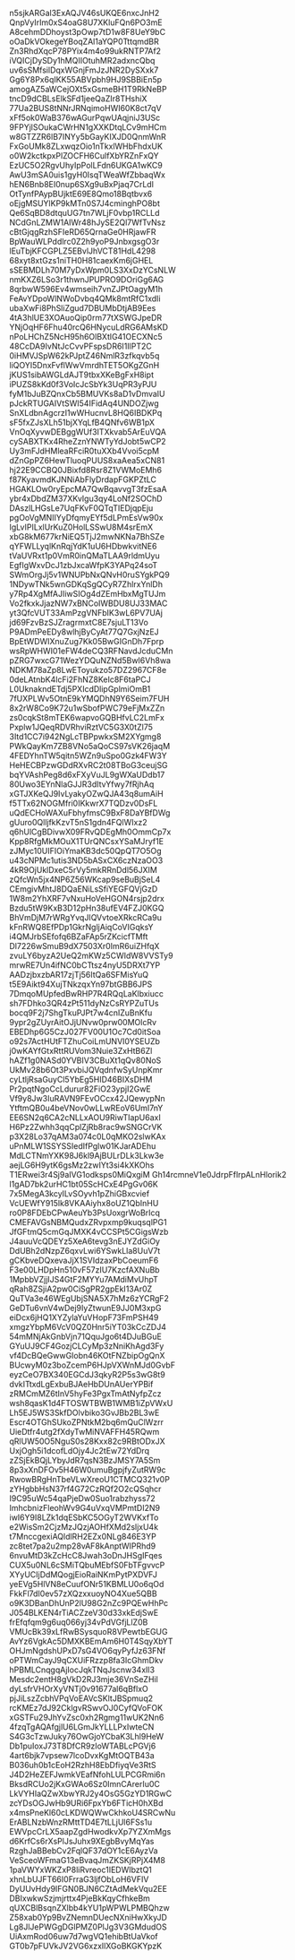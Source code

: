 n5sjkARGal3ExAQJV46sUKQE6nxcJnH2
QnpVyIrIm0xS4oaG8U7XKluFQn6PO3mE
A8cehmDDhoyst3pOwp7tD1w8F8UeY9bC
oOaDkVOkegeYBoqZAl1aYQP0TttqmdBR
Zn3RhdXqcP78PYix4m4o99ukRNTP7Af2
iVQICjDySDy1hMQIIOtuhMR2adxncQbq
uv6sSMfsilDqxWGnjFmJzJNR2DySXxk7
Gg6Y8Px6qIKK55ABVpbh9HJ9SBBiEn5p
amogAZ5aWCejOXt5xGsmeBH1T9RkNeBP
tncD9dCBLsElkSFd1jeeQaZIr8THshiX
77Ua2BUS8tNNrJRNqimoHWI60K8ct7qV
xFf5ok0WaB376wAGurPqwUAqjniJ3USc
9FPYjlSOukaCWrHN1gXXKDtqLCv9mHCm
w8GTZZR6lB7INYy5bGayKIXJD0QnmWnR
FxGoUMk8ZLxwqzOio1nTkxlWHbFhdxUK
o0W2kctkpxPlZOCFH6CulfXbYRZnFxQY
EzUC5O2RgvUhyIpPolLFdn6UKGA1wKC9
AwU3mSA0uis1gyH0IsqTWeaWfZbbaqWx
hEN6Bnb8EI0nup6SXg9uBxPjaq7CrLdl
OtTynfPAypBUjktE69E8Qmo18Bqtbvx6
oEjgMSUYlKP9kMTn0S7J4cminghPO8bt
Qe6SqBD8dtquUG7tn7WLjF0vbp1RCLLd
NCdGnLZMW1AIWr48hJySE2Ql7WfTvNsz
cBtGjqgRzhSFIeRD65QrnaGe0HRjawFR
BpWauWLPddlrc0Z2h9yoP9JnbxgsgO3r
lEuTbjKFCGPLZ5EBvlJhVCT81HdL4298
68xyt8xtGzs1niTH0H81caexKm6jGHEL
sSEBMDLh70M7yDxWpm0LS3XxDzYCsNLW
nmKXZ6LSo3r1thwnJPUPRO9DOriGg6AG
8qrbwW596Ev4wmseih7vnZJPtOagyM1h
FeAvYDpoWlNWoDvbq4QMk8mtRfC1xdIi
ubaXwFi8PhSliZgud7DBUMbDtjAB9Ees
4tA3hlUE3XOAuoQip0rm77tXSWGJpeDR
YNjOqHF6Fhu40rcQ6HNycuLdRG6AMsKD
nPoLHChZ5NcH95h6OlBXtlG41OECXNc5
48CcDA9IvNtJcCvvPFspsDR6I1IlPT2C
0iHMVJSpW62kPJptZ46NmlR3zfkqvb5q
liQOYI5DnxFvflWwVmrdhTET5OKgZGnH
jKUS1sibAWGLdAJT9tbxXKeBgFxH8ipt
iPUZS8kKd0f3VoIcJcSbYk3UqPR3yPJU
fyM1bJuBZQnxCb5BMUVKs8aD1vDmvaIU
pJckRTUGAIVtSWI54IFidAq4UNDOZjwg
SnXLdbnAgcrzI1wWHucnvL8HQ6IBDKPq
sF5fxZJsXLh51bjXYqLfB4QNfv6WB1pX
VnOqXyvwDEBggWUf3ITXkvab5ArEuVQA
cySABXTKx4RheZznYNWTyYdJobt5wCP2
Uy3mFJdHMleaRFciR0tuXXb4Vvoi5cpM
dZnGpPZ6HewTluoqPUUS8xaAea5xCN81
hj22E9CCBQ0JBixfd8Rsr8Z1VWMoEMh6
f87KyavmdKJNNiAbFlyDrdapFGKPZtLC
HGAKLOw0ryEpcMA7QwBqavvgT3fzEsaA
ybr4xDbdZM37XKvIgu3qy4LoNf2SOChD
DAszlLHGsLe7UqFKvF0QTqTIEDjqpEju
pgOoVgMNIIYyDfqmyEYf5dLPmEsVw90x
IgLvIPILxlUrKuZ0HolLSSwU8M4srEmX
xbG8kM677krNiEQ5TjJ2mwNKNa7BhSZe
qYFWLLyqlKnRqjYdK1uU6HDbwkvitNE6
tVaUVRxt1p0VmR0inQMaTLAA9rldmUyu
EgfIgWxvDcJ1zbJxcaWfpK3YAPq24soT
SWmOrgJj5v1WNUPbNxQNvH0ruSYgkPQ9
1NDywTNk5wnGDKqSgQCyR7ZhlrxYnlDh
y7Rp4XgMfAJIiwSIOg4dZEmHbxMgTUJm
Vo2fkxkJjazNW7xBNCoIWBDU8UJ33MAC
yt3QfcVUT33AmPzgVNFbIK3wL6PV7UAj
jd69FzvBzSJZragrmxtC8E7sjuLT13Vo
P9ADmPeEDy8wlhjByCyAt77Q7GxjNzEJ
BpEtWDWIXnuZug7Kk05BwGIGnDh7Fprp
wsRpWHWI01eFW4deCQ3RFNavdJcduCMn
pZRG7wxcG71WezYDQuNZNd5BwI6Vh8wa
NDKM78aZp8LwEToyukzo57DZ2967CF8e
0deLAtnbK4lcFi2FhNZ8KeIc8F6taPCJ
L0UknakndETdj5PXIcdDlipGplmiOmB1
7fUXPLWv5OtnE9kYMQDhN9Y6Seim7FUH
8x2rW8Co9K72u1wSbofPWC79eFjMxZZn
zs0cqkSt8mTEK6wapvoGQBHfvLC2LmFx
Pxplw1JQeqRDVRhviRztVC5G3X0tZl75
3Itd1CC7i942NgLcTBPpwkxSM2XYgmg8
PWkQayKm7ZB8VNo5aQoCS97sVK26jaqM
4FEDYhnTW5qitn5WZn9uSpo0Gzk4FW3Y
HeHECBPzwGDdRXvRC2t08TBoG3ceujSG
bqYVAshPeg8d6xFXyVuJL9gWXaUDdb17
80Uwo3EYnNlaGJJR3dItvYfwy7fRjhAq
xGTJXKeQJ9IvLyakyOZwQJA43q8umAiH
f5TTx62NOGMfri0IKkwrX7TQDzv0DsFL
uQdECHoWAXuFbhyfmsC9BxF8DaYBfDWg
gUuro0QlljfkKzvT5nS1gdn4FQlWIxz2
q6hUlCgBDivwX09FRvQDEgMh0OmmCp7x
Kpp8RfgMkMOuX1TUrQNCsxYSaMJryf1E
zJMyc10UIFIOiYmaKB3dc50QpQT7O5Og
u43cNPMc1utis3ND5bASxCX6czNzaOO3
4kR9OjUklDxeC5rVy5mkRRnDdl56JXIM
zQfcWn5jx4NP6Z56WKcap9seBuBjSeL4
CEmgivMhtJ8DQaENiLsSfiYEGFQVjGzD
1W8m2YhXRF7vNxuHoVeHGON4rsjp2drx
Bzdu5tW9KxB3D12pHn38ufEV4FZJ0KGQ
BhVmDjM7rWRgYvqJIQVvtoeXRkcRCa9u
kFnRWQ8EfPDp1GkrNgljAiqCoVIGqksY
i4QMJrbSEfofq6BZaFAp5rZKcicfTMft
Dl7226wSmuB9dX7503Xr0ImR6uiZHfqX
zvuLY6byzA2UeQ2mKWz5CWIdW8VVSTy9
mrwRE7Un4ifNC0bCTtsz4nyU5DRXt7YP
AADzjbxzbAR17zjTj56ItQa6SFMisYuQ
t5E9Aikt94XujTNkzqxYn97btGBB6JPS
7DmqoMUpfedBwRHP7R4RQqLaKlbxiucc
sh7FDhko3QR4zPt511dyNzCsRYPZuTUs
bocq9F2j7ShgTkuPJPt7w4cnIZuBnKfu
9ypr2gZUyrAitOJjUNvw0prw00MOlcRv
EBEDhp6G5CzJ027FV00U1Oc7Cd0itSoa
o92s7ActHUtFTZhuCoiLmUNVI0YSEUZb
j0wKAYfGtxRttRUVom3Nuie3ZxHtB6Zl
hAZf1g0NASd0YVBIV3CBuXt1qQv80NoS
UkMv28b6Ot3PxvbiJQVqdnfwSyUnpKmr
cyLtljRsaGuyCl5YbEg5HID46BIXsDHM
Pr2pqtNgoCcLdurur82FiO23ypjI2GwE
Vf9y8Jw3IuRAVN9FEvOCcx42JQewypNn
YtftmQB0u4beVNov0wLLwREoV6UmI7nY
EE6SN2q6CA2cNLLxAOU9RiwTIapU6axI
H6Pz2Zwhh3qqCplZjRb8rac9wSNGCrVK
p3X28Lo37qAM3a074c0L0qMKO2slwKAx
uPnMLW1SSYSSIedIfPglw01KJarADEhu
MdLCTNmYXK98J6kl9AjBULrDLk3Lkw3e
aejLG6H9ytK6gsMz2zwIYt3si4kXKOhs
T1ERwei3r4Sj9aIVG1odksps0MiQxgiM
Gh14rcmneV1e0JdrpFflrpALnHlorik2
l1gAD7bk2urHC1bt05ScHCxE4PgGv06K
7x5MegA3kcyILvSOyvh1pZhiGBxcvief
VcUEWfY915lk8VKAAiyhx8oUZ1QbInHU
ro0P8FDEbCPwAeuYb3PsUoxgrWoBrIcq
CMEFAVGsNBMQudxZRvpxmp9kuqsqlPG1
JfGFtmQ5cmGqJMXK4vCCSPt5CGigsWzb
J4auuVcQDEYz5XeA6tevg3nEJYZdGiOy
DdUBh2dNzpZ6qxvLwi6YSwkLla8UuV7t
gCKbveDQxevaJjX1SVIdzaxPbCoeumF6
F3e00LHDpHn510vF57zIU7KzcfAXNuBb
1MpbbVZjjIJS4GtF2MYYu7AMdiMvUhpT
qRah8ZSjiA2pw0CiSgPR2gpEkI13Ar0Z
QuTVa3e46WEgUbjSNA5X7hMz6zYCRgF2
GeDTu6vnV4wDej9IyZtwunE9JJ0M3xpG
eiDcx6jHQ1XYZylaYuVHopF73FmPSH49
xmgzYbpM6VcV0QZ0Hnr5iYT03kCcZDJ4
54mMNjAkGnbVjn71QquJgo6t4DJuBGuE
GYuUJ9CF4GozjCLCyMp3zNniKhAgd3Fy
vf4DcBQeGwwGIobn46KOtFNZbipOgQnX
BUcwyM0z3boZcemP6HJpVXWnMJd0GvbF
eyzCeO7BX340EGCdJ3qkyR2P5s3wG8t9
dvkITtxdLgExbuBJAeHbDUnAUerYPBif
zRMCmMZ6tInV5hyFe3PgxTmAtNyfpZcz
wsh8qasK1d4FTOSWTBWB1WMB1iZpVWxU
Lh5EJ5WS3SkfDOlvbiko3GvJBb2BL3wE
Escr4OTGhSUkoZPNtkM2bq6mQuClWzrr
UieDtfr4utg2fXdyTwMiNVAFFH45RQwm
qRlUW50O5NguS0s28Kxx82c9RBtODxJX
UxjOgh5i1dcofLdOjy4Jc2tEw72YdDrq
zZSjEkBQjLYbyJdR7qsN3BzJMSY7A5Sm
8p3xXnDFOv5H46W0umuBgpjfyZutRW9c
RwowBRgHnTbeVLwXreoU1CTMCQ321v0P
zYHgbbHsN37rf4G72CzRQf2O2cQSqhcr
I9C95uWc54qaPjeDw0Suo1rabzhyss72
ImhcbnizFleohWv9G4uVxqVMPmtDI2N9
iwI6Y9I8LZk1dqESbKC5OGyT2WVKxfTo
e2WisSm2CjzMzJQzjAOHfXMd2sljxU4k
t7MnccgexiAQldlRH2EZx0NLg846E3YP
zc8tet7pa2u2mp28vAF8kAnptWIPRhd9
6nvuMtD3kZcHcC8Jwah3oDnJHSgIFqes
CUX5u0NL6cSMiTQbuMEbfS0FbTFgvvcP
XYyUCIjDdMQogjEioRaiNKmPytPXDVFJ
yeEVg5HlVN8eCuufONr51KBMLU0o6qOd
FkkFl7dI0ev57zXQzxxuoyNO4Xue5QBB
o9K3DBanDhUnP2lU98G2nZc9PQEwHhPc
J054BLKEN4rTiACZzeV30d33xkEdjSwE
frEfqfqm9g6uq066yj34vPdVGfjLlZ0B
VMUcBk39xLfRwBSysquoR8VPewtbEGUG
AvYz6VgkAc5DMXKBEmAm6H0T4SqyXbYT
OHJmNgdshUPxD7sG4VO6qyPyfJz63FNf
oPTWmCayJ9qCXUiFRzzp8fa3IcGhmDkv
hPBMLCnqgqAjIocJqkTNqJscnw34xIl3
Mesdc2entH8gVkD2RJ3mje36VnSeZHil
dyLsfrVHOrXyVNTj0v91677al6qBflxO
pjJiLszZcbhVPqVoEAVcSKltJBSpmuq2
rcKMEz7dJ92CklgvRSwvOJ0CyfQVoFOK
xGSTFu29JhYvZsc0xh2Rgmg11wUK2Nn6
4fzqTgAQAfgjlU6LGmJkYLLLPxIwteCN
S4G3cTzwJuky76OwGjoYCbaK3Lhl9HeW
Db1puIoxJ73T8DfCR9zIoWTABLcPGVj6
4art6bjk7vpsew7lcoDvxKgMtOQTB43a
B036uh0b1cEoH2RzhH8EbDfiyqVe3RtS
J4D2HeZEFJwmkVEafNfohLULPCGRmi6n
BksdRCUo2jKxGWAo6Sz0ImnCArerIu0C
LkVYHIaQZwXbwYRJ2y4OsG5GzYD1RGwC
zcYDsOGJwHb9URi6FpxYb6FTicH0hXBd
x4msPneKl60cLKDWQWwCkhkoU4SRCwNu
ErABLNzbWnzRMttTD4E7tLLjUl6FSs1u
EWVpcCrLX5aapZgdHwodkvXp7YZXmMgs
d6KrfCs6rXsPlJsJuhx9XEgbBvyMqYas
RzghJaBBebCv2FqlQF37dOY1cE6AyzVa
VeSceoWFmaG13eBvaqJmZKSKjRPjX4M8
1paVWYxWKZxP8liRvreoc1IEDWIbztQ1
xhnLbUJFT66I0FrraG3ljfObLoH6VFIV
DyUUvHdy9IFGN0BJN6CZtAdMekVqu2EE
DBIxwkwSzjmjrttx4PjeBkKqyCfhkeBm
qUXCBlBsqnZXlbb4kYU1pWPWLPMBQhzw
Z58xab0Yp9BvZNemnDUecNXniHwXkyJD
Lg8JlJePWGgDGlPMZ0PlJg3V3GMdudOS
UiAxmRod06uw7d7wgVQ1ehibBtUaVkof
GT0b7pFUVkJV2VG6xzxIlXGoBKGKYpzK
